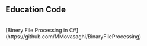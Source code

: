 ## Education Code
<br />
[Binery File Processing in C#](https://github.com/MMovasaghi/BinaryFileProcessing)
